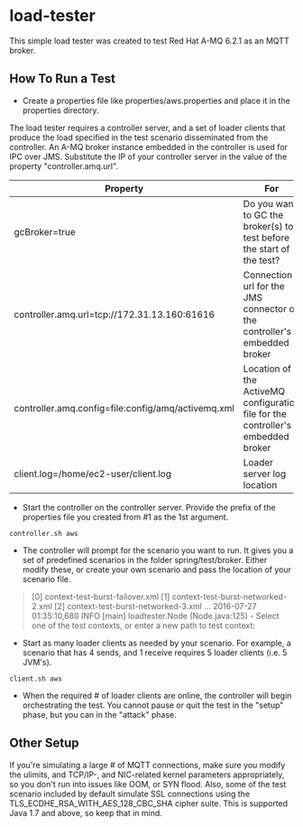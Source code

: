 # load-tester

This simple load tester was created to test Red Hat A-MQ 6.2.1 as an MQTT broker.

## How To Run a Test

- Create a properties file like properties/aws.properties and place it in the properties directory.

The load tester requires a controller server, and a set of loader clients that produce the load specified in the test scenario disseminated from the controller. An A-MQ broker instance embedded in the controller is used for IPC over JMS. Substitute the IP of your controller server in the value of the property "controller.amq.url".

Property | For
------------ | -------------
gcBroker=true | Do you want to GC the broker(s) to test before the start of the test?
controller.amq.url=tcp://172.31.13.160:61616 | Connection url for the JMS connector of the controller's embedded broker
controller.amq.config=file:config/amq/activemq.xml | Location of the ActiveMQ configuration file for the controller's embedded broker
client.log=/home/ec2-user/client.log | Loader server log location

- Start the controller on the controller server. Provide the prefix of the properties file you created from #1 as the 1st argument.

```shell
controller.sh aws
```

- The controller will prompt for the scenario you want to run. It gives you a set of predefined scenarios in the folder spring/test/broker. Either modify these, or create your own scenario and pass the location of your scenario file.

> [0] context-test-burst-failover.xml
> [1] context-test-burst-networked-2.xml
> [2] context-test-burst-networked-3.xml
> ...
> 2016-07-27 01:35:10,680 INFO  [main] loadtester.Node (Node.java:125) - Select one of the test contexts, or enter a new path to test context:

- Start as many loader clients as needed by your scenario. For example, a scenario that has 4 sends, and 1 receive requires 5 loader clients (i.e. 5 JVM's).

 ```shell
client.sh aws
```

- When the required # of loader clients are online, the controller will begin orchestrating the test. You cannot pause or quit the test in the "setup" phase, but you can in the "attack" phase.

## Other Setup

If you're simulating a large # of MQTT connections, make sure you modify the ulimits, and TCP/IP-, and NIC-related kernel parameters appropriately, so you don't run into issues like OOM, or SYN flood. Also, some of the test scenario included by default simulate SSL connections using the TLS_ECDHE_RSA_WITH_AES_128_CBC_SHA cipher suite. This is supported Java 1.7 and above, so keep that in mind.